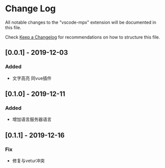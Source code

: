 # Change Log

All notable changes to the "vscode-mpx" extension will be documented in this file.

Check [Keep a Changelog](http://keepachangelog.com/) for recommendations on how to structure this file.

## [0.0.1] - 2019-12-03

### Added

- 文字高亮 同vue插件

## [0.1.0] - 2019-12-11

### Added

- 增加语言服务器语言

## [0.1.1] - 2019-12-16

### Fix

- 修复与vetur冲突
